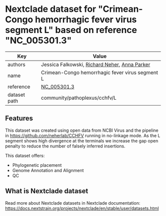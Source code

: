 # Nextclade dataset for "Crimean-Congo hemorrhagic fever virus segment L" based on reference "NC_005301.3"

| Key          | Value                                                                                                   |
| ------------ | ------------------------------------------------------------------------------------------------------- |
| authors      | Jessica Falkowski, [Richard Neher](https://neherlab.org), [Anna Parker](https://github.com/anna-parker) |
| name         | Crimean-Congo hemorrhagic fever virus segment L                                                         |
| reference    | [NC_005301.3](https://www.ncbi.nlm.nih.gov/nuccore/NC_005301.3)                                         |
| dataset path | community/pathoplexus/cchfv/L                                                                           |

## Features

This dataset was created using open data from NCBI Virus and the pipeline in https://github.com/neherlab/CCHFV running in no-linkage mode. As the L segment shows high divergence at the terminals we increase the gap open penalty to reduce the number of falsely inferred insertions.

This dataset offers:

- Phylogenetic placement
- Genome Annotation and Alignment
- QC

## What is Nextclade dataset

Read more about Nextclade datasets in Nextclade documentation: https://docs.nextstrain.org/projects/nextclade/en/stable/user/datasets.html
